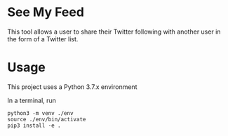 # See My Feed

This tool allows a user to share their Twitter following with another user in the form of a Twitter list. 

# Usage

This project uses a Python 3.7.x environment

In a terminal, run
```terminal
python3 -m venv ./env
source ./env/bin/activate
pip3 install -e .
```


